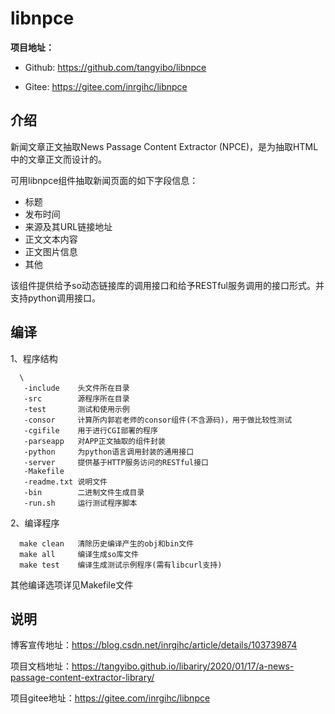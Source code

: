 # libnpce

**项目地址：**

- Github: https://github.com/tangyibo/libnpce

- Gitee: https://gitee.com/inrgihc/libnpce

介绍
-------

 新闻文章正文抽取News Passage Content Extractor (NPCE)，是为抽取HTML中的文章正文而设计的。
 
 可用libnpce组件抽取新闻页面的如下字段信息：
- 标题
- 发布时间
- 来源及其URL链接地址
- 正文文本内容
- 正文图片信息
- 其他

 该组件提供给予so动态链接库的调用接口和给予RESTful服务调用的接口形式。并支持python调用接口。

编译
------

 1、程序结构
 
```
  \
   -include    头文件所在目录
   -src        源程序所在目录
   -test       测试和使用示例
   -consor     计算所内郭岩老师的consor组件(不含源码)，用于做比较性测试
   -cgifile    用于进行CGI部署的程序
   -parseapp   对APP正文抽取的组件封装
   -python     为python语言调用封装的通用接口
   -server     提供基于HTTP服务访问的RESTful接口
   -Makefile  
   -readme.txt 说明文件
   -bin        二进制文件生成目录
   -run.sh     运行测试程序脚本
```

 2、编译程序
 
```
  make clean   清除历史编译产生的obj和bin文件
  make all     编译生成so库文件
  make test    编译生成测试示例程序(需有libcurl支持)
```

  其他编译选项详见Makefile文件
  
说明
-----
博客宣传地址：https://blog.csdn.net/inrgihc/article/details/103739874

项目文档地址：https://tangyibo.github.io/libariry/2020/01/17/a-news-passage-content-extractor-library/

项目gitee地址：https://gitee.com/inrgihc/libnpce

